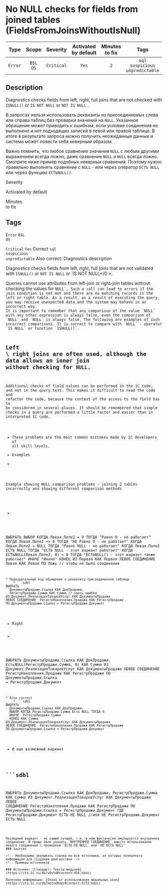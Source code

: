 # No NULL checks for fields from joined tables (FieldsFromJoinsWithoutIsNull)

|   Type    |    Scope    |  Severity   |    Activated<br>by default    |    Minutes<br>to fix    |                         Tags                         |
|:--------:|:-----------------------------:|:-----------:|:------------------------------:|:-----------------------------------:|:----------------------------------------------------:|
| `Error` |         `BSL`<br>`OS`         | `Critical` |              `Yes`              |                 `2`                 |       `sql`<br>`suspicious`<br>`unpredictable`       |

<!-- Блоки выше заполняются автоматически, не трогать -->
## Description
<!-- Описание диагностики заполняется вручную. Необходимо понятным языком описать смысл и схему работу -->
Diagnostics checks fields from left, right, full joins that are not checked with `ISNULL()` or `IS NOT NULL`  or `NOT IS NULL` .

В запросах нельзя использовать реквизиты из присоединяемых слева или справа таблиц без проверки значений на `NULL`. 
Указанное обращение может приводить к ошибкам, если условие соединения не выполнено и нет подходящих записей в левой или правой таблице.
В итоге в результате запроса можно получить неожиданные данные и система может повести себя неверным образом.

Важно помнить, что любое сравнение значения `NULL` с любым другими выражением всегда ложно, даже сравнение `NULL` и `NULL` всегда ложно. 
Смотрите ниже пример подобных неверных сравнений.
Поэтому нужно правильно выполнять сравнение с `NULL` - или через оператор `ЕСТЬ NULL` или через функцию `ЕСТЬNULL()`.

Severity

Activated by default

Minutes<br> to fix

## Tags
`Error`
`BSL`<br>`OS`

`Critical`
`Yes`
Correct
`sql`<br>`suspicious`<br>`unpredictable`
Also correct:
Diagnostics description
<!-- Описание диагностики заполняется вручную. Необходимо понятным языком описать смысл и схему работу -->
Diagnostics checks fields from left, right, full joins that are not validated with `ISNULL()` or `NOT IS NULL` or `IS NOT NULL</0 >.</p>
<p spaces-before="0">Queries cannot use attributes from left-join or right-join tables without checking the values for <code>NULL`. Such a call can lead to errors if the join condition is not met and there are no matching records in the left or right table. As a result, as a result of executing the query, you may receive unexpected data and the system may behave in an incorrect way.
It is important to remember that any comparison of the value `NULL` with any other expression is always false, even the comparison of `NULL` and `NULL` is always false. The following are examples of such incorrect comparisons. It is correct to compare with `NULL` - operator `IS NULL` or function `ISNULL()`.

## Left \ right joins are often used, although the data allows an inner join without checking for `NULL`.
Additional checks of field values can be performed in the 1C code, and not in the query text. This makes it difficult to read the code and refactor the code, because the context of the access to the field has to be considered in several places. It should be remembered that simple checks in a query are performed a little faster and easier than in interpreted 1C code.

* These problems are the most common mistakes made by 1C developers of all skill levels.
* Examples
* <!-- В данном разделе приводятся примеры, на которые диагностика срабатывает, а также можно привести пример, как можно исправить ситуацию -->
Example showing NULL comparison problems - joining 2 tables incorrectly and showing different comparison methods
* ```sdbl
ВЫБРАТЬ
  ВЫБОР
    КОГДА Левая.Поле2 = 0 ТОГДА "Равно 0 - не работает"
    КОГДА Левая.Поле2 <> 0 ТОГДА "НЕ Равно 0 - не работает"
    КОГДА Левая.Поле2 = NULL ТОГДА "Равно NULL - не работает"
    КОГДА Левая.Поле2 ЕСТЬ NULL ТОГДА "ЕСТЬ NULL - этот вариант работает"
    КОГДА ЕСТЬNULL(Левая.Поле2, 0) = 0  ТОГДА "ЕСТЬNULL() - этот вариант также работает"
    ИНАЧЕ "Иначе"
  КОНЕЦ
ИЗ
  Первая КАК Первая
  ЛЕВОЕ СОЕДИНЕНИЕ Левая КАК Левая
  ПО Ложь // чтобы не было соединения
```
* Подозрительный код обращения к реквизиту присоединенной таблицы
    * ```sdbl
ВЫБРАТЬ 
  ДокументыПродажи.Ссылка КАК ДокПродажи,
  РегистрПродажи.Сумма КАК Сумма // здесь ошибка
ИЗ Документ.РеализацияТоваровУслуг КАК ДокументыПродажи
ЛЕВОЕ СОЕДИНЕНИЕ  РегистрНакопления.Продажи КАК РегистрПродажи
ПО ДокументыПродажи.Ссылка = РегистрПродажи.Документ
```
* Right
* ```sdbl
ВЫБРАТЬ 
  ДокументыПродажи.Ссылка КАК ДокПродажи,
  ЕстьNULL(РегистрПродажи.Сумма, 0) КАК Сумма
ИЗ Документ.РеализацияТоваровУслуг КАК ДокументыПродажи
ЛЕВОЕ СОЕДИНЕНИЕ  РегистрНакопления.Продажи КАК РегистрПродажи
ПО ДокументыПродажи.Ссылка = РегистрПродажи.Документ
```
* Also correct
    * ```sdbl
ВЫБРАТЬ 
  ДокументыПродажи.Ссылка КАК ДокПродажи,
  ВЫБОР КОГДА РегистрПродажи.Сумма Есть NULL ТОГДА 0
  ИНАЧЕ  РегистрПродажи.Сумма 
  КОНЕЦ КАК Сумма
ИЗ Документ.РеализацияТоваровУслуг КАК ДокументыПродажи
ЛЕВОЕ СОЕДИНЕНИЕ  РегистрНакопления.Продажи КАК РегистрПродажи
ПО ДокументыПродажи.Ссылка = РегистрПродажи.Документ
```
* И еще возможный вариант

## ```sdbl
ВЫБРАТЬ 
  ДокументыПродажи.Ссылка КАК ДокПродажи,
  РегистрПродажи.Сумма КАК Сумма
ИЗ Документ.РеализацияТоваровУслуг КАК ДокументыПродажи
ЛЕВОЕ СОЕДИНЕНИЕ  РегистрНакопления.Продажи КАК РегистрПродажи
ПО ДокументыПродажи.Ссылка = РегистрПродажи.Документ
ГДЕ
    РегистрПродажи.Документ ЕСТЬ НЕ NULL
    //или НЕ РегистрПродажи.Документ ЕСТЬ NULL
```

Последний вариант - не самый лучший, т.к. в нем фактически эмулируется внутреннее соединение. И проще явно указать `ВНУТРЕННЕЕ СОЕДИНЕНИЕ` вместо использования левого соединения с проверкой `ЕСТЬ НЕ NULL` или `НЕ ЕСТЬ NULL`
### Sources

<!-- Необходимо указывать ссылки на все источники, из которых почерпнута информация для создания диагностики -->
<!-- Примеры источников

### Источник: [Стандарт: Тексты модулей](https://its.1c.ru/db/v8std#content:456:hdoc)

Полезная информация: [Отказ от использования модальных окон](https://its.1c.ru/db/metod8dev#content:5272:hdoc)
